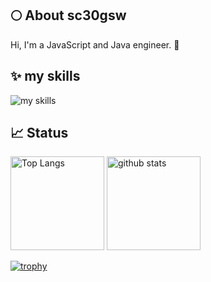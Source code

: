 ## 🌕 About sc30gsw
Hi, I'm a JavaScript and Java engineer. 🤝

## ✨ my skills
<img alt="my skills" src="https://skillicons.dev/icons?theme=light&perline=8&i=html,css,sass,js,ts,nodejs,java,kotlin,react,nextjs,remix,gatsby,tailwindcss,materialui,styledcomponents,express,spring,npm,yarn,pnpm,vite,graphql,apollo,prisma,planetscale,supabase,firebase,mongo,postgresql,mysql,docker,vercel,aws,git,github,figma,vscode,eclipse" />

## 📈 Status

<p align="left"> 
  <img alt="Top Langs" height="150px" src="https://github-readme-stats.vercel.app/api/top-langs/?username=sc30gsw&layout=compact&show_icons=true" />
  <img alt="github stats" height="150px" src="https://github-readme-stats.vercel.app/api?username=sc30gsw" />
</p>

[![trophy](https://github-profile-trophy.vercel.app/?username=sc30gsw&margin-w=5)](https://github.com/sc30gsw/)

<!--
**sc30gsw/sc30gsw** is a ✨ _special_ ✨ repository because its `README.md` (this file) appears on your GitHub profile.

Here are some ideas to get you started:

- 🔭 I’m currently working on ...
- 👯 I’m looking to collaborate on ...
- 💬 Ask me about ...
- 😄 Pronouns: ...
- ⚡ Fun fact: ...
- 🙌 I’m looking for help with [grow-files](https://github.com/tsuki-lab/grow-files) and [microcms-filter-query](https://github.com/tsuki-lab/microcms-filter-query)
-->
